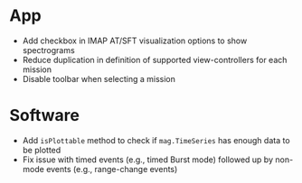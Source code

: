 # App

- Add checkbox in IMAP AT/SFT visualization options to show spectrograms
- Reduce duplication in definition of supported view-controllers for each mission
- Disable toolbar when selecting a mission

# Software

- Add `isPlottable` method to check if `mag.TimeSeries` has enough data to be plotted
- Fix issue with timed events (e.g., timed Burst mode) followed up by non-mode events (e.g., range-change events)
